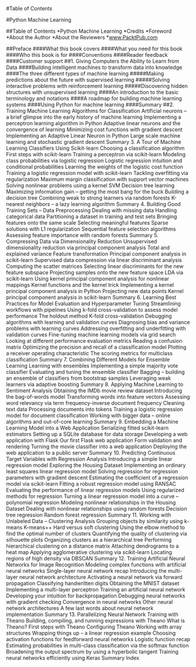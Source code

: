 #Table of Contents

#Python Machine Learning

##Table of Contents
*Python Machine Learning
*Credits
*Foreword
*About the Author
*About the Reviewers
*www.PacktPub.com

##Preface
####What this book covers
####What you need for this book
####Who this book is for
####Conventions
####Reader feedback
####Customer support
##1. Giving Computers the Ability to Learn from Data
####Building intelligent machines to transform data into knowledge
####The three different types of machine learning
#####Making predictions about the future with supervised learning
#####Solving interactive problems with reinforcement learning
#####Discovering hidden structures with unsupervised learning
####An introduction to the basic terminology and notations
####A roadmap for building machine learning systems
####Using Python for machine learning
####Summary
##2. Training Machine Learning Algorithms for Classification
Artificial neurons – a brief glimpse into the early history of machine learning
Implementing a perceptron learning algorithm in Python
Adaptive linear neurons and the convergence of learning
Minimizing cost functions with gradient descent
Implementing an Adaptive Linear Neuron in Python
Large scale machine learning and stochastic gradient descent
Summary
3. A Tour of Machine Learning Classifiers Using Scikit-learn
Choosing a classification algorithm
First steps with scikit-learn
Training a perceptron via scikit-learn
Modeling class probabilities via logistic regression
Logistic regression intuition and conditional probabilities
Learning the weights of the logistic cost function
Training a logistic regression model with scikit-learn
Tackling overfitting via regularization
Maximum margin classification with support vector machines
Solving nonlinear problems using a kernel SVM
Decision tree learning
Maximizing information gain – getting the most bang for the buck
Building a decision tree
Combining weak to strong learners via random forests
K-nearest neighbors – a lazy learning algorithm
Summary
4. Building Good Training Sets – Data Preprocessing
Dealing with missing data
Handling categorical data
Partitioning a dataset in training and test sets
Bringing features onto the same scale
Selecting meaningful features
Sparse solutions with L1 regularization
Sequential feature selection algorithms
Assessing feature importance with random forests
Summary
5. Compressing Data via Dimensionality Reduction
Unsupervised dimensionality reduction via principal component analysis
Total and explained variance
Feature transformation
Principal component analysis in scikit-learn
Supervised data compression via linear discriminant analysis
Computing the scatter matrices
Selecting linear discriminants for the new feature subspace
Projecting samples onto the new feature space
LDA via scikit-learn
Using kernel principal component analysis for nonlinear mappings
Kernel functions and the kernel trick
Implementing a kernel principal component analysis in Python
Projecting new data points
Kernel principal component analysis in scikit-learn
Summary
6. Learning Best Practices for Model Evaluation and Hyperparameter Tuning
Streamlining workflows with pipelines
Using k-fold cross-validation to assess model performance
The holdout method
K-fold cross-validation
Debugging algorithms with learning and validation curves
Diagnosing bias and variance problems with learning curves
Addressing overfitting and underfitting with validation curves
Fine-tuning machine learning models via grid search
Looking at different performance evaluation metrics
Reading a confusion matrix
Optimizing the precision and recall of a classification model
Plotting a receiver operating characteristic
The scoring metrics for multiclass classification
Summary
7. Combining Different Models for Ensemble Learning
Learning with ensembles
Implementing a simple majority vote classifier
Evaluating and tuning the ensemble classifier
Bagging – building an ensemble of classifiers from bootstrap samples
Leveraging weak learners via adaptive boosting
Summary
8. Applying Machine Learning to Sentiment Analysis
Obtaining the IMDb movie review dataset
Introducing the bag-of-words model
Transforming words into feature vectors
Assessing word relevancy via term frequency-inverse document frequency
Cleaning text data
Processing documents into tokens
Training a logistic regression model for document classification
Working with bigger data – online algorithms and out-of-core learning
Summary
9. Embedding a Machine Learning Model into a Web Application
Serializing fitted scikit-learn estimators
Setting up a SQLite database for data storage
Developing a web application with Flask
Our first Flask web application
Form validation and rendering
Turning the movie classifier into a web application
Deploying the web application to a public server
Summary
10. Predicting Continuous Target Variables with Regression Analysis
Introducing a simple linear regression model
Exploring the Housing Dataset
Implementing an ordinary least squares linear regression model
Solving regression for regression parameters with gradient descent
Estimating the coefficient of a regression model via scikit-learn
Fitting a robust regression model using RANSAC
Evaluating the performance of linear regression models
Using regularized methods for regression
Turning a linear regression model into a curve – polynomial regression
Modeling nonlinear relationships in the Housing Dataset
Dealing with nonlinear relationships using random forests
Decision tree regression
Random forest regression
Summary
11. Working with Unlabeled Data – Clustering Analysis
Grouping objects by similarity using k-means
K-means++
Hard versus soft clustering
Using the elbow method to find the optimal number of clusters
Quantifying the quality of clustering via silhouette plots
Organizing clusters as a hierarchical tree
Performing hierarchical clustering on a distance matrix
Attaching dendrograms to a heat map
Applying agglomerative clustering via scikit-learn
Locating regions of high density via DBSCAN
Summary
12. Training Artificial Neural Networks for Image Recognition
Modeling complex functions with artificial neural networks
Single-layer neural network recap
Introducing the multi-layer neural network architecture
Activating a neural network via forward propagation
Classifying handwritten digits
Obtaining the MNIST dataset
Implementing a multi-layer perceptron
Training an artificial neural network
Developing your intuition for backpropagation
Debugging neural networks with gradient checking
Convergence in neural networks
Other neural network architectures
A few last words about neural network implementation
Summary
13. Parallelizing Neural Network Training with Theano
Building, compiling, and running expressions with Theano
What is Theano?
First steps with Theano
Configuring Theano
Working with array structures
Wrapping things up – a linear regression example
Choosing activation functions for feedforward neural networks
Logistic function recap
Estimating probabilities in multi-class classification via the softmax function
Broadening the output spectrum by using a hyperbolic tangent
Training neural networks efficiently using Keras
Summary
Index